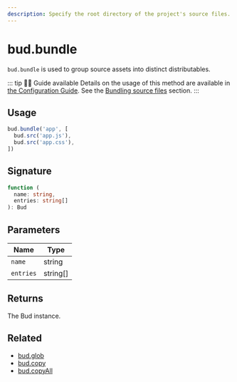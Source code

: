 ```yaml
---
description: Specify the root directory of the project's source files.
---
```


# bud.bundle

`bud.bundle` is used to group source assets into distinct distributables.

::: tip 🕵️‍♂️ Guide available
Details on the usage of this method are available in [the Configuration Guide](config.md). See the [Bundling source files](config/#bundle-source-files) section.
:::

## Usage

```js
bud.bundle('app', [
  bud.src('app.js'),
  bud.src('app.css'),
])
```

## Signature

```ts
function (
  name: string,
  entries: string[]
): Bud
```

## Parameters

Name | Type |
------ | ------ |
`name` | string |
`entries` | string[] |

## Returns

The Bud instance.

## Related

- [bud.glob](config-glob.md)
- [bud.copy](config-copy.md)
- [bud.copyAll](config-copyAll.md)
